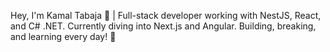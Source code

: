 Hey, I'm Kamal Tabaja 👋 | Full-stack developer working with NestJS, React, and C# .NET. Currently diving into Next.js and Angular. Building, breaking, and learning every day! 🚀

